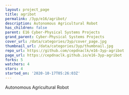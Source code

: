 ```yaml
---
layout: project_page
title: agribot
permalink: /3yp/e16/agribot/
description: Autonomous Agricultural Robot
has_children: false
parent: E16 Cyber-Physical Systems Projects
grand_parent: Cyber-Physical Systems Projects
cover_url: /data/categories/3yp/cover_page.jpg
thumbnail_url: /data/categories/3yp/thumbnail.jpg
repo_url: https://github.com/cepdnaclk/e16-3yp-agribot
page_url: https://cepdnaclk.github.io/e16-3yp-agribot
forks: 5
watchers: 4
stars: 4
started_on: '2020-10-17T05:26:03Z'
---
```


Autonomous Agricultural Robot
